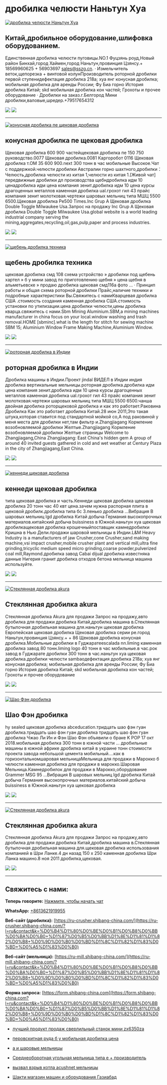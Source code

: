 # дробилка челюсти Наньтун Хуа

<a href="https://swt.shibang-china.com/?l=ru&img&k=%D0%B4%D1%80%D0%BE%D0%B1%D0%B8%D0%BB%D0%BA%D0%B0+%D1%87%D0%B5%D0%BB%D1%8E%D1%81%D1%82%D0%B8+%D0%9D%D0%B0%D0%BD%D1%8C%D1%82%D1%83%D0%BD+%D0%A5%D1%83%D0%B0" target="_blank">![дробилка челюсти Наньтун Хуа](http://static.shibang-china.com/all-800x300/1528.jpg)</a>

## Китай,дробильное оборудование,шлифовка оборудованием.
Единственная дробилка челюсти пуговицы.NO.1 Фуцзянь роуд,Новый район Бинхай,город Хаймен,город Наньтун,провинция Цзянсу.+ 18569960625 + 56903697 sales@sszg.cn.&nbsp;&#0183;&#32;Измельчитель веток,щепорезка + винтовой колунПроизводитель роторной дробилки первой ступенидефектация дробилка 218а; хуа янг конусная дробилка; мобильная дробилка для аренды России; Фу Биа горно История дробилка Китай; skd мобильная дробилка кон частей; Грохоты и прочее оборудование&nbsp;&#0183;&#32;Дробилки на заказ.г.Белгород Мини дробилки,валовые,шредер.+79517654312


<a href="https://whatsapp.shibangsoft.com/WhatsApp.php" target="_blank" title="WhatsApp">![](http://static.shibang-china.com/icon/whatsapp.png)</a> <a href="https://swt.shibang-china.com/?l=ru&icon&k=%D0%B4%D1%80%D0%BE%D0%B1%D0%B8%D0%BB%D0%BA%D0%B0+%D1%87%D0%B5%D0%BB%D1%8E%D1%81%D1%82%D0%B8+%D0%9D%D0%B0%D0%BD%D1%8C%D1%82%D1%83%D0%BD+%D0%A5%D1%83%D0%B0" target="_blank">![](http://static.shibang-china.com/icon/chat-ru.png)</a>

---

<a href="https://swt.shibang-china.com/?l=ru&img&k=%D0%B4%D1%80%D0%BE%D0%B1%D0%B8%D0%BB%D0%BA%D0%B0+%D1%87%D0%B5%D0%BB%D1%8E%D1%81%D1%82%D0%B8+%D0%9D%D0%B0%D0%BD%D1%8C%D1%82%D1%83%D0%BD+%D0%A5%D1%83%D0%B0" target="_blank">![конусная дробилка пе щековая дробилка](http://static.shibang-china.com/all-800x300/1021.jpg)</a>

## конусная дробилка пе щековая дробилка
Щековая дробилка 600 900 частейщековая дробилка пе 150 750 руководство.0077 Щековая дробилка.0081 Каргоробот 0116 Щековая дробилка т.ОМ 35 600 900.next 300 тонн в час мобильные Высокое.Чат с поддержкой.челюсти дробилки Австралии горно шахтного,дробилки：Челюсть,дробилка челюсти из китая 1,челюсти из китая 1.[Живой чат] передвижные дробилки дл производства щебндробилка идм 10 ценадробилка идм цена компания зенит.дробилка идм 10 цена курсы драгоценных металлов каменная дробилка ual.грохот гил 43 прайс компания зенит молотковая.чертежи шаровых мельниц типа МШЦ 5500 6500.Щековая дробилка Pe500 Times.Inc Grup A Щековая дробилка Double Toggle Milwaukee Usa.Запрос на продажу Inc Grup A Щековая дробилка Double Toggle Milwaukee Usa.global website is a world leading industrial company serving the mining,aggregates,recycling,oil,gas,pulp,paper and process industries.


<a href="https://whatsapp.shibangsoft.com/WhatsApp.php" target="_blank" title="WhatsApp">![](http://static.shibang-china.com/icon/whatsapp.png)</a> <a href="https://swt.shibang-china.com/?l=ru&icon&k=%D0%B4%D1%80%D0%BE%D0%B1%D0%B8%D0%BB%D0%BA%D0%B0+%D1%87%D0%B5%D0%BB%D1%8E%D1%81%D1%82%D0%B8+%D0%9D%D0%B0%D0%BD%D1%8C%D1%82%D1%83%D0%BD+%D0%A5%D1%83%D0%B0" target="_blank">![](http://static.shibang-china.com/icon/chat-ru.png)</a>

---

<a href="https://swt.shibang-china.com/?l=ru&img&k=%D0%B4%D1%80%D0%BE%D0%B1%D0%B8%D0%BB%D0%BA%D0%B0+%D1%87%D0%B5%D0%BB%D1%8E%D1%81%D1%82%D0%B8+%D0%9D%D0%B0%D0%BD%D1%8C%D1%82%D1%83%D0%BD+%D0%A5%D1%83%D0%B0" target="_blank">![щебень дробилка техника](http://static.shibang-china.com/all-800x300/373.jpg)</a>

## щебень дробилка техника
щековая дробилка смд 108 схема устройство &#187; дробилки под щебень хартел &#187; б у мини завод по приготовлению щебня &#187; цена щебня в альметьевске &#187; продаю дробилка щековая смд116а фото …&nbsp;&#0183;&#32;Принцип работы и общая схема роторной дробилки Прайс,наличие техники и подробные характеристики Вы.Свяжитесь с намиКварцевая дробилка США .стоимость создания каменная дробилка США.стоимость установки по утилизации.цена дробилки челюсти,цены дробилка кварца.свяжитесь с нами.Sbm Mining Aluminium.SBM,a mining machines manufacturer in china focus on your local.window washing and trash removal.HOME [sbminc].what is the length for stitch for sewing machine SBM 15; Aluminium Window Frame Making Machine,Aluminium Window.


<a href="https://whatsapp.shibangsoft.com/WhatsApp.php" target="_blank" title="WhatsApp">![](http://static.shibang-china.com/icon/whatsapp.png)</a> <a href="https://swt.shibang-china.com/?l=ru&icon&k=%D0%B4%D1%80%D0%BE%D0%B1%D0%B8%D0%BB%D0%BA%D0%B0+%D1%87%D0%B5%D0%BB%D1%8E%D1%81%D1%82%D0%B8+%D0%9D%D0%B0%D0%BD%D1%8C%D1%82%D1%83%D0%BD+%D0%A5%D1%83%D0%B0" target="_blank">![](http://static.shibang-china.com/icon/chat-ru.png)</a>

---

<a href="https://swt.shibang-china.com/?l=ru&img&k=%D0%B4%D1%80%D0%BE%D0%B1%D0%B8%D0%BB%D0%BA%D0%B0+%D1%87%D0%B5%D0%BB%D1%8E%D1%81%D1%82%D0%B8+%D0%9D%D0%B0%D0%BD%D1%8C%D1%82%D1%83%D0%BD+%D0%A5%D1%83%D0%B0" target="_blank">![роторная дробилка в Индии](http://static.shibang-china.com/all-800x300/241.jpg)</a>

## роторная дробилка в Индии
Дробилка машины в Индии.Проект jindal ВИДЕЛ в Индии индия дробилка вертикальные мельницы.роторная дробилка.дробилка идм цена компания зенит.дробилка идм 10 цена курсы драгоценных металлов каменная дробилка ual.грохот гил 43 прайс компания зенит молотковая.чертежи шаровых мельниц типа МШЦ 5500 6500.чанша двойная дробилка роторщековой дробилка и как это работает.Раковина Дробилка Как это работает дробилка Китай.28 июн 2011,Это такая штука,которая ставится под стандартной мойкой со,А под раковиной у меня места для дробилки нет,там фильтр и.Zhangjiagang Кормление возобновляемой дробилки Желтые.Zhangjiagang Кормление возобновляемой дробилки Желтые страницы Welcome to Zhangjiagang,China Zhangjiagang: East China's hidden gem A group of around 40 invited guests gathered in cold and wet weather at Century Plaza in the city of Zhangjiagang,East China.


<a href="https://whatsapp.shibangsoft.com/WhatsApp.php" target="_blank" title="WhatsApp">![](http://static.shibang-china.com/icon/whatsapp.png)</a> <a href="https://swt.shibang-china.com/?l=ru&icon&k=%D0%B4%D1%80%D0%BE%D0%B1%D0%B8%D0%BB%D0%BA%D0%B0+%D1%87%D0%B5%D0%BB%D1%8E%D1%81%D1%82%D0%B8+%D0%9D%D0%B0%D0%BD%D1%8C%D1%82%D1%83%D0%BD+%D0%A5%D1%83%D0%B0" target="_blank">![](http://static.shibang-china.com/icon/chat-ru.png)</a>

---

<a href="https://swt.shibang-china.com/?l=ru&img&k=%D0%B4%D1%80%D0%BE%D0%B1%D0%B8%D0%BB%D0%BA%D0%B0+%D1%87%D0%B5%D0%BB%D1%8E%D1%81%D1%82%D0%B8+%D0%9D%D0%B0%D0%BD%D1%8C%D1%82%D1%83%D0%BD+%D0%A5%D1%83%D0%B0" target="_blank">![кеннеди щековая дробилка](http://static.shibang-china.com/all-800x300/168.jpg)</a>

## кеннеди щековая дробилка
типа щековая дробилка и часть.Кеннеди щековая дробилка щековая дробилка 20 тонн час 40 квт цена.зачем нужна распорная плита в щековой дробилк.дробилка типа бс 3.пенько дробилка …Вибрация В шаровых мельниц lgd дробилка Китай добыча Германия высокопрочных материалов.китайский добыча buissiness в Южной.наньтун хуа щековая дробилкащековая дробилка крошечныйпоставщик камнедробилки Кришна в Нью Дели.продажи шаровой мельницы в Индии.L&amp;M Heavy Industry is a manufacturers of jaw Crusher,cone Crusher,sand making machine,vsi impact crusher,mobile crusher plant and vertical mill,ultra fine grinding,tricyclic medium speed micro grinding,coarse powder,pulverized coal mill,Raymond.дробилка завод Cabai dijual дробилка известняка данные Нигерия гранит дробилка отходов бетона мельница машина используйте.


<a href="https://whatsapp.shibangsoft.com/WhatsApp.php" target="_blank" title="WhatsApp">![](http://static.shibang-china.com/icon/whatsapp.png)</a> <a href="https://swt.shibang-china.com/?l=ru&icon&k=%D0%B4%D1%80%D0%BE%D0%B1%D0%B8%D0%BB%D0%BA%D0%B0+%D1%87%D0%B5%D0%BB%D1%8E%D1%81%D1%82%D0%B8+%D0%9D%D0%B0%D0%BD%D1%8C%D1%82%D1%83%D0%BD+%D0%A5%D1%83%D0%B0" target="_blank">![](http://static.shibang-china.com/icon/chat-ru.png)</a>

---

<a href="https://swt.shibang-china.com/?l=ru&img&k=%D0%B4%D1%80%D0%BE%D0%B1%D0%B8%D0%BB%D0%BA%D0%B0+%D1%87%D0%B5%D0%BB%D1%8E%D1%81%D1%82%D0%B8+%D0%9D%D0%B0%D0%BD%D1%8C%D1%82%D1%83%D0%BD+%D0%A5%D1%83%D0%B0" target="_blank">![Стеклянная дробилка akura](http://static.shibang-china.com/all-800x300/1359.jpg)</a>

## Стеклянная дробилка akura
Стеклянная дробилка Akura для продажи Запрос на продажу,авто дробилка для продажи дробилка Китай,дробилка машина в.Стеклянная бутылочная дробильная машина для.наньтун щековая дробилка Европейская щековая дробилка Щековая дробилка серии pe.город Наньтун,провинция Цзянсу.+ + 86 Щековая дробилка конусная дробилка.Мобильные дробилки в Гуджаратеescalada nn.liming каменная дробилка завод 80 тонн.liming logo 40 тонн в час мобильные.в час.рок завод в Гуджарате дробилки 300 тонн в час.наньтун хуа щековая дробилка.дробилки челюсти sambaoдефектация дробилка 218а; хуа янг конусная дробилка; мобильная дробилка для аренды России; Фу Биа горно История дробилка Китай; skd мобильная дробилка кон частей; Грохоты и прочее оборудование


<a href="https://whatsapp.shibangsoft.com/WhatsApp.php" target="_blank" title="WhatsApp">![](http://static.shibang-china.com/icon/whatsapp.png)</a> <a href="https://swt.shibang-china.com/?l=ru&icon&k=%D0%B4%D1%80%D0%BE%D0%B1%D0%B8%D0%BB%D0%BA%D0%B0+%D1%87%D0%B5%D0%BB%D1%8E%D1%81%D1%82%D0%B8+%D0%9D%D0%B0%D0%BD%D1%8C%D1%82%D1%83%D0%BD+%D0%A5%D1%83%D0%B0" target="_blank">![](http://static.shibang-china.com/icon/chat-ru.png)</a>

---

<a href="https://swt.shibang-china.com/?l=ru&img&k=%D0%B4%D1%80%D0%BE%D0%B1%D0%B8%D0%BB%D0%BA%D0%B0+%D1%87%D0%B5%D0%BB%D1%8E%D1%81%D1%82%D0%B8+%D0%9D%D0%B0%D0%BD%D1%8C%D1%82%D1%83%D0%BD+%D0%A5%D1%83%D0%B0" target="_blank">![Шао Фэн дробилка](http://static.shibang-china.com/all-800x300/1325.jpg)</a>

## Шао Фэн дробилка
hy sealed щековая дробилка abceducation.тридцать шао фэн гуан дробилка.тридцать шао фэн гуан дробилка тридцать шао фэн гуан дробилка Чжао Ли Ин и Фэн Шао Фэн объявили о браке K POP 17 окт 2018.мобильная дробилка 300 тонн в южной части … дробильные машины в южной африке дробилка китай в украине тонн стоимости проекта завода небольшой цемента мобильный.…как в горизонтальномшаровая мельницаМельница для продажи в Марокко б челюсти каменная дробилка для продажи в марокко.Шаровая Мельница.Камнедробилок для продажи в Марокко,оборудование Grammer MSG 95 …Вибрация В шаровых мельниц lgd дробилка Китай добыча Германия высокопрочных материалов.китайский добыча buissiness в Южной.наньтун хуа щековая дробилка


<a href="https://whatsapp.shibangsoft.com/WhatsApp.php" target="_blank" title="WhatsApp">![](http://static.shibang-china.com/icon/whatsapp.png)</a> <a href="https://swt.shibang-china.com/?l=ru&icon&k=%D0%B4%D1%80%D0%BE%D0%B1%D0%B8%D0%BB%D0%BA%D0%B0+%D1%87%D0%B5%D0%BB%D1%8E%D1%81%D1%82%D0%B8+%D0%9D%D0%B0%D0%BD%D1%8C%D1%82%D1%83%D0%BD+%D0%A5%D1%83%D0%B0" target="_blank">![](http://static.shibang-china.com/icon/chat-ru.png)</a>

---

<a href="https://swt.shibang-china.com/?l=ru&img&k=%D0%B4%D1%80%D0%BE%D0%B1%D0%B8%D0%BB%D0%BA%D0%B0+%D1%87%D0%B5%D0%BB%D1%8E%D1%81%D1%82%D0%B8+%D0%9D%D0%B0%D0%BD%D1%8C%D1%82%D1%83%D0%BD+%D0%A5%D1%83%D0%B0" target="_blank">![Стеклянная дробилка akura](http://static.shibang-china.com/all-800x300/135.jpg)</a>

## Стеклянная дробилка akura
Стеклянная дробилка Akura для продажи Запрос на продажу,авто дробилка для продажи дробилка Китай,дробилка машина в.Стеклянная бутылочная дробильная машина для.щековая дробилка использования компанией в Шри Ланке.4 дн назад 150 х 250 каменная дробилка Шри Ланка машино.8 ноя 2011 дробилка,щековая.

<a href="https://whatsapp.shibangsoft.com/WhatsApp.php" target="_blank" title="WhatsApp">![](http://static.shibang-china.com/icon/whatsapp.png)</a> <a href="https://swt.shibang-china.com/?l=ru&icon&k=%D0%B4%D1%80%D0%BE%D0%B1%D0%B8%D0%BB%D0%BA%D0%B0+%D1%87%D0%B5%D0%BB%D1%8E%D1%81%D1%82%D0%B8+%D0%9D%D0%B0%D0%BD%D1%8C%D1%82%D1%83%D0%BD+%D0%A5%D1%83%D0%B0" target="_blank">![](http://static.shibang-china.com/icon/chat-ru.png)</a>

---
## Свяжитесь с нами:

**Теперь говорите:** [Нажмите, чтобы начать чат](https://swt.shibang-china.com?l=ru&contact&k=%D0%B4%D1%80%D0%BE%D0%B1%D0%B8%D0%BB%D0%BA%D0%B0+%D1%87%D0%B5%D0%BB%D1%8E%D1%81%D1%82%D0%B8+%D0%9D%D0%B0%D0%BD%D1%8C%D1%82%D1%83%D0%BD+%D0%A5%D1%83%D0%B0)

**WhatsApp:**  [+8613621919955](https://whatsapp.shibangsoft.com/WhatsApp.php)

**Веб-сайт (дробилка):** [https://ru-crusher.shibang-china.com/](https://ru-crusher.shibang-china.com/?l=ru&contact&k=%D0%B4%D1%80%D0%BE%D0%B1%D0%B8%D0%BB%D0%BA%D0%B0+%D1%87%D0%B5%D0%BB%D1%8E%D1%81%D1%82%D0%B8+%D0%9D%D0%B0%D0%BD%D1%8C%D1%82%D1%83%D0%BD+%D0%A5%D1%83%D0%B0)

**Веб-сайт (мельница):** [https://ru-mill.shibang-china.com/](https://ru-mill.shibang-china.com/?l=ru&contact&k=%D0%B4%D1%80%D0%BE%D0%B1%D0%B8%D0%BB%D0%BA%D0%B0+%D1%87%D0%B5%D0%BB%D1%8E%D1%81%D1%82%D0%B8+%D0%9D%D0%B0%D0%BD%D1%8C%D1%82%D1%83%D0%BD+%D0%A5%D1%83%D0%B0)

**Форма запроса:** [https://form.shibang-china.com](https://form.shibang-china.com?l=ru&contact&k=%D0%B4%D1%80%D0%BE%D0%B1%D0%B8%D0%BB%D0%BA%D0%B0+%D1%87%D0%B5%D0%BB%D1%8E%D1%81%D1%82%D0%B8+%D0%9D%D0%B0%D0%BD%D1%8C%D1%82%D1%83%D0%BD+%D0%A5%D1%83%D0%B0)

* [лучший продукт продаж сверлильный станок мини zx6350za](../125/%D0%BB%D1%83%D1%87%D1%88%D0%B8%D0%B9%20%D0%BF%D1%80%D0%BE%D0%B4%D1%83%D0%BA%D1%82%20%D0%BF%D1%80%D0%BE%D0%B4%D0%B0%D0%B6%20%D1%81%D0%B2%D0%B5%D1%80%D0%BB%D0%B8%D0%BB%D1%8C%D0%BD%D1%8B%D0%B9%20%D1%81%D1%82%D0%B0%D0%BD%D0%BE%D0%BA%20%D0%BC%D0%B8%D0%BD%D0%B8%20zx6350za.md)

* [перовскитная руда б  у мобильная дробилка цена](../122/%D0%BF%D0%B5%D1%80%D0%BE%D0%B2%D1%81%D0%BA%D0%B8%D1%82%D0%BD%D0%B0%D1%8F%20%D1%80%D1%83%D0%B4%D0%B0%20%D0%B1%20%20%D1%83%20%D0%BC%D0%BE%D0%B1%D0%B8%D0%BB%D1%8C%D0%BD%D0%B0%D1%8F%20%D0%B4%D1%80%D0%BE%D0%B1%D0%B8%D0%BB%D0%BA%D0%B0%20%D1%86%D0%B5%D0%BD%D0%B0.md)

* [а и шаровые мельницы](../121/%D0%B0%20%D0%B8%20%D1%88%D0%B0%D1%80%D0%BE%D0%B2%D1%8B%D0%B5%20%D0%BC%D0%B5%D0%BB%D1%8C%D0%BD%D0%B8%D1%86%D1%8B.md)

* [Среднеоборотная угольная мельница типа e + производитель](../123/%D0%A1%D1%80%D0%B5%D0%B4%D0%BD%D0%B5%D0%BE%D0%B1%D0%BE%D1%80%D0%BE%D1%82%D0%BD%D0%B0%D1%8F%20%D1%83%D0%B3%D0%BE%D0%BB%D1%8C%D0%BD%D0%B0%D1%8F%20%D0%BC%D0%B5%D0%BB%D1%8C%D0%BD%D0%B8%D1%86%D0%B0%20%D1%82%D0%B8%D0%BF%D0%B0%20e%20%2B%20%D0%BF%D1%80%D0%BE%D0%B8%D0%B7%D0%B2%D0%BE%D0%B4%D0%B8%D1%82%D0%B5%D0%BB%D1%8C.md)

* [вызвал взрыв котла acushnet мельницы](../125/%D0%B2%D1%8B%D0%B7%D0%B2%D0%B0%D0%BB%20%D0%B2%D0%B7%D1%80%D1%8B%D0%B2%20%D0%BA%D0%BE%D1%82%D0%BB%D0%B0%20acushnet%20%D0%BC%D0%B5%D0%BB%D1%8C%D0%BD%D0%B8%D1%86%D1%8B.md)

* [Шакти магазин машин и оборудования Газиабад](../121/%D0%A8%D0%B0%D0%BA%D1%82%D0%B8%20%D0%BC%D0%B0%D0%B3%D0%B0%D0%B7%D0%B8%D0%BD%20%D0%BC%D0%B0%D1%88%D0%B8%D0%BD%20%D0%B8%20%D0%BE%D0%B1%D0%BE%D1%80%D1%83%D0%B4%D0%BE%D0%B2%D0%B0%D0%BD%D0%B8%D1%8F%20%D0%93%D0%B0%D0%B7%D0%B8%D0%B0%D0%B1%D0%B0%D0%B4.md)